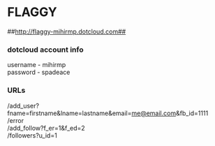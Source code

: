 # FLAGGY #
##http://flaggy-mihirmp.dotcloud.com##


### dotcloud account info ###
username - mihirmp
<br />
password - spadeace

### URLs ###
  /add_user?fname=firstname&lname=lastname&email=me@email.com&fb_id=1111
  <br />
  /error
  <br />
  /add_follow?f_er=1&f_ed=2
  <br />
  /followers?u_id=1
  <br />
